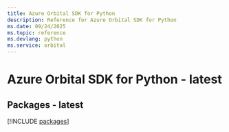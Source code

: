 ```yaml
---
title: Azure Orbital SDK for Python
description: Reference for Azure Orbital SDK for Python
ms.date: 09/24/2025
ms.topic: reference
ms.devlang: python
ms.service: orbital
---
```

# Azure Orbital SDK for Python - latest
## Packages - latest
[!INCLUDE [packages](orbital-index.md)]